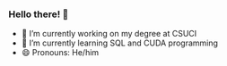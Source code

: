 ### Hello there! 👋


- 🔭 I’m currently working on my degree at CSUCI
- 🌱 I’m currently learning SQL and CUDA programming
- 😄 Pronouns: He/him
